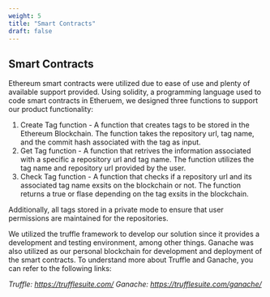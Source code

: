 ```yaml
---
weight: 5
title: "Smart Contracts"
draft: false
---
```


## Smart Contracts

Ethereum smart contracts were utilized due to ease of use and plenty of available support provided. Using solidity, a programming language used to code smart contracts in Etheruem, we designed three functions to support our product functionality:
1. Create Tag function - A function that creates tags to be stored in the Ethereum Blockchain. The function takes the repository url, tag name, and the commit hash associated with the tag as input.
2. Get Tag function - A function that retrives the information associated with a specific a repository url and tag name. The function utilizes the tag name and repository url provided by the user.
3. Check Tag function - A function that checks if a repository url and its associated tag name exsits on the blockchain or not. The function returns a true or flase depending on the tag exsits in the blockchain. 

Additionally, all tags stored in a private mode to ensure that user permissions are maintained for the repositories. 

We utilized the truffle framework to develop our solution since it provides a development and testing environment, among other things. Ganache was also utilized as our personal blockchain for development and deployment of the smart contracts. To understand more about Truffle and Ganache, you can refer to the following links:
<p align = "left">
    <i>Truffle: <a href="https://trufflesuite.com/">https://trufflesuite.com/</a></i>
    <i>Ganache: <a href="https://trufflesuite.com/ganache/">https://trufflesuite.com/ganache/</a></i>
</p>
